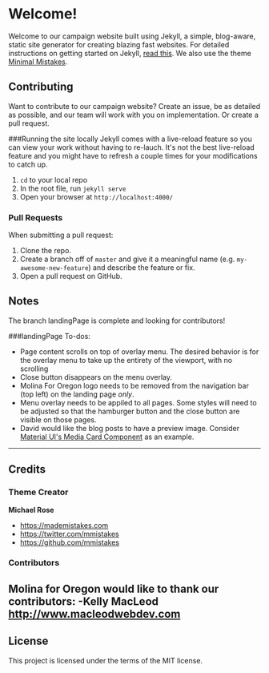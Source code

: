 # Welcome!

Welcome to our campaign website built using Jekyll, a simple, blog-aware, static site generator for creating blazing fast websites. For detailed instructions on getting started on Jekyll, [read this](https://jekyllrb.com/). We also use the theme [Minimal Mistakes](https://mmistakes.github.io/minimal-mistakes/docs/quick-start-guide/).

## Contributing

Want to contribute to our campaign website? Create an issue, be as detailed as possible, and our team will work with you on implementation. Or create a pull request. 

###Running the site locally
Jekyll comes with a live-reload feature so you can view your work without having to re-lauch. It's not the best live-reload feature and you might have to refresh a couple times for your modifications to catch up.

1. `cd` to your local repo
2. In the root file, run `jekyll serve`
3. Open your browser at `http://localhost:4000/`

### Pull Requests

When submitting a pull request:

1. Clone the repo.
2. Create a branch off of `master` and give it a meaningful name (e.g. `my-awesome-new-feature`) and describe the feature or fix.
3. Open a pull request on GitHub.

## Notes
The branch landingPage is complete and looking for contributors! 

###landingPage To-dos:
- Page content scrolls on top of overlay menu. The desired behavior is for the overlay menu to take up the entirety of the viewport, with no scrolling
- Close button disappears on the menu overlay. 
- Molina For Oregon logo needs to be removed from the navigation bar (top left) on the landing page _only_.
- Menu overlay needs to be appiled to all pages. Some styles will need to be adjusted so that the hamburger button and the close button are visible on those pages.
- David would like the blog posts to have a preview image. Consider [Material UI's Media Card Component](https://material-ui.com/demos/cards/) as an example. 


---

## Credits

### Theme Creator

**Michael Rose**

- <https://mademistakes.com>
- <https://twitter.com/mmistakes>
- <https://github.com/mmistakes>

### Contributors
Molina for Oregon would like to thank our contributors: 
-Kelly MacLeod <http://www.macleodwebdev.com>
---

## License

This project is licensed under the terms of the MIT license.

